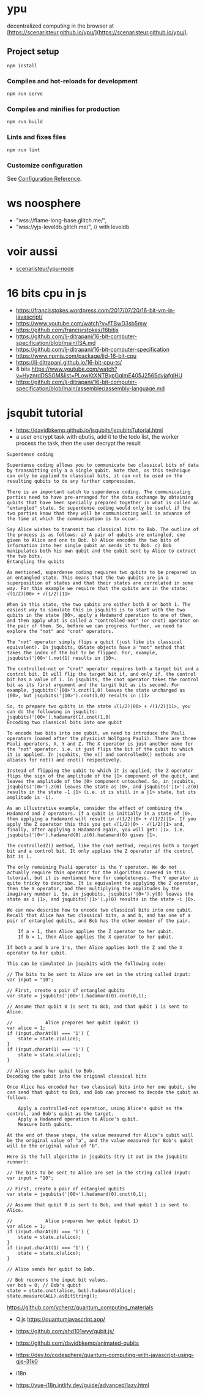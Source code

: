 # ypu

decentralized computing in the browser at [https://scenaristeur.github.io/ypu/](https://scenaristeur.github.io/ypu/).



## Project setup
```
npm install
```

### Compiles and hot-reloads for development
```
npm run serve
```

### Compiles and minifies for production
```
npm run build
```

### Lints and fixes files
```
npm run lint
```

### Customize configuration
See [Configuration Reference](https://cli.vuejs.org/config/).


# ws noosphere
-  "wss://flame-long-base.glitch.me/",
-  "wss://yjs-leveldb.glitch.me/", // with leveldb

# voir aussi 
- [scenaristeur/ypu-node](https://github.com/scenaristeur/ypu-node)


# 16 bits cpu in js

- https://francisstokes.wordpress.com/2017/07/20/16-bit-vm-in-javascript/
- https://www.youtube.com/watch?v=fTBwD3sb5mw
- https://github.com/francisrstokes/16bitjs
- https://github.com/lj-ditrapani/16-bit-computer-specification/blob/main/ISA.md
- https://github.com/lj-ditrapani/16-bit-computer-specification
- https://www.npmjs.com/package/ljd-16-bit-cpu
- https://lj-ditrapani.github.io/16-bit-cpu-ts/
- 8 bits https://www.youtube.com/watch?v=HyznrdDSSGM&list=PLowKtXNTBypGqImE405J2565dvjafglHU
- https://github.com/lj-ditrapani/16-bit-computer-specification/blob/main/assembler/assembly-language.md

# jsqubit tutorial
- https://davidbkemp.github.io/jsqubits/jsqubitsTutorial.html
- a user encrypt task with qbutis, add it to the todo list, the worker process the task, then the user decrypt the result

```
Superdense coding

Superdense coding allows you to communicate two classical bits of data by transmitting only a a single qubit. Note that, as this technique can only be applied to classical bits, it can not be used on the resulting qubits to do any further compression.

There is an important catch to superdense coding. The communicating parties need to have pre-arranged for the data exchange by obtaining qubits that have been specially prepared together in what is called an "entangled" state. So superdense coding would only be useful if the two parties know that they will be communicating well in advance of the time at which the communication is to occur.

Say Alice wishes to transmit two classical bits to Bob. The outline of the process is as follows: a) A pair of qubits are entangled, one given to Alice and one to Bob. b) Alice encodes the two bits of information into her single qubit an sends it to Bob. c) Bob manipulates both his own qubit and the qubit sent by Alice to extract the two bits.
Entangling the qubits

As mentioned, superdense coding requires two qubits to be prepared in an entangled state. This means that the two qubits are in a superposition of states and that their states are correlated in some way. For this example we require that the qubits are in the state:
√(1/2)|00> + √(1/2)|11>

When in this state, the two qubits are either both 0 or both 1. The easiest way to simulate this in jsqubits is to start with the two qubits in the state |00>, apply a Hadamard operation to one of them, and then apply what is called a "controlled-not" (or cnot) operator on the pair of them. So, before we can progress further, we need to explore the "not" and "cnot" operators.

The "not" operator simply flips a qubit (just like its classical equivalent). In jsqubits, QState objects have a "not" method that takes the index of the bit to be flipped. For, example, jsqubits('|00>').not(1) results in |10>.

The controlled-not or "cnot" operator requires both a target bit and a control bit. It will flip the target bit if, and only if, the control bit has a value of 1. In jsqubits, the cnot operator takes the control bit as its first argument and the targit bit as its second. For example, jsqubits('|00>').cnot(1,0) leaves the state unchanged as |00>, but jsqubits('|10>').cnot(1,0) results in |11>

So, to prepare two qubits in the state √(1/2)|00> + √(1/2)|11>, you can do the following in jsqubits:
jsqubits('|00>').hadamard(1).cnot(1,0)
Encoding two classical bits into one qubit

To encode two bits into one qubit, we need to introduce the Pauli operators (named after the physicist Wolfgang Pauli). There are three Pauli operators, X, Y and Z. The X operator is just another name for the "not" operator. i.e. it just flips the bit of the qubit to which it is applied. In jsqubits, the x() and controlledX() methods are aliases for not() and cnot() respectively.

Instead of flipping the qubit to which it is applied, the Z operator flips the sign of the amplitude of the |1> component of the qubit, and leaves the amplitude of the |0> component untouched. So, in jsqubits, jsqubits('|0>').z(0) leaves the state as |0>, and jsqubits('|1>').z(0) results in the state -1 |1> (i.e. it is still in a |1> state, but its amplitude is -1).

As an illustrative example, consider the effect of combining the Hadamard and Z operators. If a qubit is initially in a state of |0>, then applying a Hadamard will result in √(1/2)|0> + √(1/2)|1>. If you apply the Z operator this this you get √(1/2)|0> - √(1/2)|1> and, finally, after applying a Hadamard again, you will get: |1>. i.e. jsqubits('|0>').hadamard(0).z(0).hadamard(0) gives |1>.

The controlledZ() method, like the cnot method, requires both a target bit and a control bit. It only applies the Z operator if the control bit is 1.

The only remaining Pauli operator is the Y operator. We do not actually require this operator for the algorithms covered in this tutorial, but it is mentioned here for completeness. The Y operator is quite tricky to describe. It is equivalent to applying the Z operator, then the X operator, and then multiplying the amplitudes by the imaginary number i. So, in jsqubits, jsqubits('|0>').y(0) leaves the state as i |1>, and jsqubits('|1>').y(0) results in the state -i |0>.

We can now describe how to encode two classical bits into one qubit. Recall that Alice has two classical bits, a and b, and has one of a pair of entangled qubits, and Bob has the other member of the pair.

    If a = 1, then Alice applies the Z operator to her qubit.
    If b = 1, then Alice applies the X operator to her qubit.

If both a and b are 1's, then Alice applies both the Z and the X operator to her qubit.

This can be simulated in jsqubits with the following code:

// The bits to be sent to Alice are set in the string called input:
var input = "10";

// First, create a pair of entangled qubits
var state = jsqubits('|00>').hadamard(0).cnot(0,1);

// Assume that qubit 0 is sent to Bob, and that qubit 1 is sent to Alice.

//            Alice prepares her qubit (qubit 1)
var alice = 1;
if (input.charAt(0) === '1') {
    state = state.z(alice);
}
if (input.charAt(1) === '1') {
    state = state.x(alice);
}

// Alice sends her qubit to Bob.
Decoding the qubit into the original classical bits

Once Alice has encoded her two classical bits into her one qubit, she can send that qubit to Bob, and Bob can proceed to decode the qubit as follows.

    Apply a controlled-not operation, using Alice's qubit as the control, and Bob's qubit as the target.
    Apply a Hadamard operation to Alice's qubit.
    Measure both qubits.

At the end of these steps, the value measured for Alice's qubit will be the original value of "a", and the value measured for Bob's qubit will be the original value of "b".

Here is the full algorithm in jsqubits (try it out in the jsqubits runner):

// The bits to be sent to Alice are set in the string called input:
var input = "10";

// First, create a pair of entangled qubits
var state = jsqubits('|00>').hadamard(0).cnot(0,1);

// Assume that qubit 0 is sent to Bob, and that qubit 1 is sent to Alice.

//            Alice prepares her qubit (qubit 1)
var alice = 1;
if (input.charAt(0) === '1') {
    state = state.z(alice);
}
if (input.charAt(1) === '1') {
    state = state.x(alice);
}

// Alice sends her qubit to Bob.

// Bob recovers the input bit values.
var bob = 0; // Bob's qubit
state = state.cnot(alice, bob).hadamard(alice);
state.measure(ALL).asBitString();
```
https://github.com/ychenz/quantum_computing_materials

 - Q.js https://quantumjavascript.app/
 - https://github.com/shd101wyy/qubit.js/
 - https://github.com/davidbkemp/animated-qubits
 - https://dev.to/codesphere/quantum-computing-with-javascript-using-qjs-31k0



 - i18n
- https://vue-i18n.intlify.dev/guide/advanced/lazy.html
